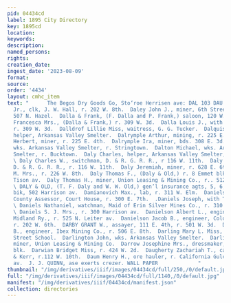 ```yaml
---
pid: 04434cd
label: 1895 City Directory
key: 1895cd
location: 
keywords: 
description: 
named_persons: 
rights: 
creation_date: 
ingest_date: '2023-08-09'
format: 
source: 
order: '4434'
layout: cmhc_item
text: "      The Begos Dry Goods Go, Sto‘roe Herrisen ave: DAL 103 DAU -  Dale Edward,
  Jr., clk, J. W. Hall, r. 202 W. 8th.  Daley John J., miner, 6th Street Mine, r.
  507 N. Hazel.  Dalla & Frank, (F. Dalla and P. Frank,) saloon, 120 W. 2d.  .Dalla
  Francesca Mrs., (Dalla & Frank,) r. 309 W. 3d.  Dalla Louis J., with Dalla & Frank,
  r. 309 W. 3d.  Dalldrof Lillie Miss, waitress, G. G. Tucker.  Dalquist Charles,
  helper, Arkansas Valley Smelter.  Dalrymple Arthur, mining, r. 225 E. 4th.  Dalrymple
  Herbert, miner, r. 225 E. 4th.  Dalrymple Ira, miner, bds. 308 E. 3d.  Dalton Ed.,
  wks. Arkansas Valley Smelter, r. Stringtown.  Dalton Michael, wks. Arkansas Valley
  Smelter, r. Bucktown.  Daly Charles, helper, Arkansas Valley Smelter, r. Bucktowa.
  \ Daly Charles W., switchman, D. & R. G. R. R., r 116 W. 11th.  Daly David, switchman,
  D. & R. G. R. R., r. 116 W. 11th.  Daly Jeremiah, miner, r. 628 E. 6th.  Daly N.
  M. Mrs., r. 226 W. 8th.  Daly Thomas F., (Daly & Old,) r. 8 Emmet blk, 502 Har-
  Tison av.  Daly Thomas H., miner, Union Leasing & Mining Co., r.. 512  . 4th. -
  \ DALY & OLD, (T. F. Daly and W. W. Old,) gen’l insurance agts, 5, 6, 7 and 8 Emmet
  bik, 502 Harrison av.  Damianovich Max., lab, r. 311 W. Elm.  Daniels Ernest L.,
  County Assessor, Court House, r. 300 E. 7th.  .Daniels Joseph, with Topic Saloon.
  \ Daniels Nathaniel, watchman, Maid of Erin Silver Mines Co., r. 310 N. Poplar.
  \ Daniels S. J. Mrs., r. 300 Harrison av.  Danielson Albert L., engineer, Colo.
  Midland Ry., r. 525 N. Leiter av.  Danielson Jacob B., engineer, Colo. Midland Ry.,
  r. 202 W. 6th.  DARBY GRANT W., assayer, 111 E. 4th, r. 501 W. 3d.  Darling David
  B., engineer, Ibex Mining Co., r. 506 E. 8th.  Darling Mary L. Miss, teacher, 9th
  Street School.  Darlington John, wks. Arkansas Valley Smelter.  Darlington M. W.,
  miner, Union Leasing & Mining Co.  Darrow Josephine Mrs., dressmaker, 10 Boston
  blk.  Darwian Bridget Miss, r. 424 W. 2d.  Daugherty Zachariah T., carpenter, Coble
  & Kerr, r.112 W. 10th.  Daum Henry H., ore hauler, r. California Gulch, S. of Harrison
  av.  J. J. QUINN, ase exerts crezer. WALL PAPER             "
thumbnail: "/img/derivatives/iiif/images/04434cd/full/250,/0/default.jpg"
full: "/img/derivatives/iiif/images/04434cd/full/1140,/0/default.jpg"
manifest: "/img/derivatives/iiif/04434cd/manifest.json"
collection: directories
---
```

